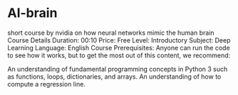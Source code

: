 # AI-brain
short course by nvidia on how neural networks mimic the human brain
Course Details
Duration: 00:10
Price: Free
Level: Introductory
Subject: Deep Learning
Language: English
Course Prerequisites:
Anyone can run the code to see how it works, but to get the most out of this content, we recommend:

An understanding of fundamental programming concepts in Python 3 such as functions, loops, dictionaries, and arrays.
An understanding of how to compute a regression line.
